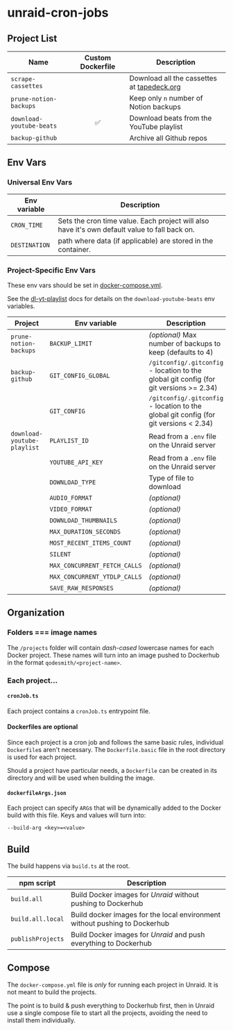 # unraid-cron-jobs

## Project List

| Name                     | Custom Dockerfile | Description                                                            |
| ------------------------ | :---------------: | ---------------------------------------------------------------------- |
| `scrape-cassettes`       |                   | Download all the cassettes at [tapedeck.org](http://www.tapedeck.org/) |
| `prune-notion-backups `  |                   | Keep only `n` number of Notion backups                                 |
| `download-youtube-beats` |        ✅         | Download beats from the YouTube playlist                               |
| `backup-github`          |                   | Archive all Github repos                                               |

## Env Vars

### Universal Env Vars

| Env variable  | Description                                                                                   |
| ------------- | --------------------------------------------------------------------------------------------- |
| `CRON_TIME`   | Sets the cron time value. Each project will also have it's own default value to fall back on. |
| `DESTINATION` | path where data (if applicable) are stored in the container.                                  |

### Project-Specific Env Vars

These env vars should be set in [docker-compose.yml](./docker-compose.yml).

See the [dl-yt-playlist](https://github.com/qodesmith/dl-yt-playlist?tab=readme-ov-file#usage) docs for details on the `download-youtube-beats` env variables.

| Project                     | Env variable                 | Description                                                                            |
| --------------------------- | ---------------------------- | -------------------------------------------------------------------------------------- |
| `prune-notion-backups`      | `BACKUP_LIMIT`               | _(optional)_ Max number of backups to keep (defaults to 4)                             |
| `backup-github`             | `GIT_CONFIG_GLOBAL`          | `/gitconfig/.gitconfig` - location to the global git config (for git versions >= 2.34) |
|                             | `GIT_CONFIG`                 | `/gitconfig/.gitconfig` - location to the global git config (for git versions < 2.34)  |
| `download-youtube-playlist` | `PLAYLIST_ID`                | Read from a `.env` file on the Unraid server                                           |
|                             | `YOUTUBE_API_KEY`            | Read from a `.env` file on the Unraid server                                           |
|                             | `DOWNLOAD_TYPE`              | Type of file to download                                                               |
|                             | `AUDIO_FORMAT`               | _(optional)_                                                                           |
|                             | `VIDEO_FORMAT`               | _(optional)_                                                                           |
|                             | `DOWNLOAD_THUMBNAILS`        | _(optional)_                                                                           |
|                             | `MAX_DURATION_SECONDS`       | _(optional)_                                                                           |
|                             | `MOST_RECENT_ITEMS_COUNT`    | _(optional)_                                                                           |
|                             | `SILENT`                     | _(optional)_                                                                           |
|                             | `MAX_CONCURRENT_FETCH_CALLS` | _(optional)_                                                                           |
|                             | `MAX_CONCURRENT_YTDLP_CALLS` | _(optional)_                                                                           |
|                             | `SAVE_RAW_RESPONSES`         | _(optional)_                                                                           |

## Organization

### Folders === image names

The `/projects` folder will contain _dash-cased_ lowercase names for each Docker
project. These names will turn into an image pushed to Dockerhub in the format
`qodesmith/<project-name>`.

### Each project...

#### `cronJob.ts`

Each project contains a `cronJob.ts` entrypoint file.

#### Dockerfiles are optional

Since each project is a cron job and follows the same basic rules, individual
`Dockerfile`s aren't necessary. The `Dockerfile.basic` file in the root
directory is used for each project.

Should a project have particular needs, a `Dockerfile` can be created in its
directory and will be used when building the image.

#### `dockerfileArgs.json`

Each project can specify `ARG`s that will be dynamically added to the Docker
build with this file. Keys and values will turn into:

```
--build-arg <key>=<value>
```

## Build

The build happens via `build.ts` at the root.

| npm script        | Description                                                                |
| ----------------- | -------------------------------------------------------------------------- |
| `build.all`       | Build Docker images for _Unraid_ without pushing to Dockerhub              |
| `build.all.local` | Build docker images for the local environment without pushing to Dockerhub |
| `publishProjects` | Build Docker images for _Unraid_ and push everything to Dockerhub          |

## Compose

The `docker-compose.yml` file is _only_ for running each project in Unraid. It
is not meant to build the projects.

The point is to build & push everything to Dockerhub first, then in Unraid use a
single compose file to start all the projects, avoiding the need to install them
individually.
